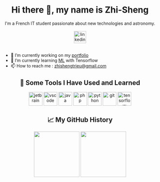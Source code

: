 <div align="center">
  <h1>Hi there 👋, my name is Zhi-Sheng</h1>
  I'm a French IT student passionate about new technologies and astronomy.
  <br><br>
  <a href="https://www.linkedin.com/in/zhishengtrieu/" target="_blank" title="linkedin">
    <img src="https://img.shields.io/badge/linkedin-%230077B5.svg?style=for-the-badge&logo=linkedin&logoColor=white" alt="linkedin" height="40"/>
  </a>
</div>
<br>

- 🔭 I’m currently working on my <a href="https://zhisheng.me"  target="_blank" title="portfolio">portfolio</a> 
- 🌱 I’m currently learning <a href="https://github.com/cegepmatane/Analyseur-Immobilier">ML</a> with Tensorflow 
- 📫 How to reach me : zhishengtrieu@gmail.com 

<div align="center">
  <h2>🚀 Some Tools I Have Used and Learned</h2>
  
  <img src="https://cdn.jsdelivr.net/gh/devicons/devicon/icons/jetbrains/jetbrains-original.svg" alt="jetbrain" width="45" height="45" title="jetbrains"/>
  <img src="https://cdn.jsdelivr.net/gh/devicons/devicon/icons/vscode/vscode-original.svg" alt="vscode" width="45" height="45" title="vscode"/>
  <img src="https://cdn.jsdelivr.net/gh/devicons/devicon/icons/java/java-original.svg" alt="java" width="45" height="45" title="java"/>
  <img src="https://cdn.jsdelivr.net/gh/devicons/devicon/icons/php/php-original.svg" alt="php" width="45" height="45" title="php"/>
  <img src="https://cdn.jsdelivr.net/gh/devicons/devicon/icons/python/python-original.svg" alt="python" width="45" height="45" title="python"/>
  <img src="https://cdn.jsdelivr.net/gh/devicons/devicon/icons/git/git-original.svg" alt="git" width="45" height="45" title="git"/>
  <img src="https://cdn.jsdelivr.net/gh/devicons/devicon/icons/tensorflow/tensorflow-original.svg" alt="tensorflow" width="45" height="45" title="tensorflow"/>

  
  <h2>📈 My GitHub History</h2>
  
  <img height= "150" src="https://github-readme-stats.vercel.app/api?username=zhishengtrieu&show_icons=true&theme=transparent"/>
  <img height= "150" src="https://github-readme-stats.vercel.app/api/top-langs/?username=zhishengtrieu&theme=transparent&layout=compact"/>
</div>
